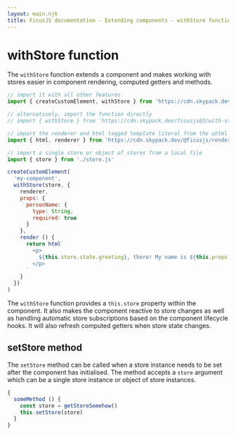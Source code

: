 ```yaml
---
layout: main.njk
title: FicusJS documentation - Extending components - withStore function
---
```

# withStore function

The `withStore` function extends a component and makes working with stores easier in component rendering, computed getters and methods.

```js
// import it with all other features
import { createCustomElement, withStore } from 'https://cdn.skypack.dev/ficusjs@3'

// alternatively, import the function directly
// import { withStore } from 'https://cdn.skypack.dev/ficusjs@3/with-store'

// import the renderer and html tagged template literal from the uhtml renderer
import { html, renderer } from 'https://cdn.skypack.dev/@ficusjs/renderers@4/uhtml'

// import a single store or object of stores from a local file
import { store } from './store.js'

createCustomElement(
  'my-component',
  withStore(store, {
    renderer,
    props: {
      personName: {
        type: String,
        required: true
      }
    },
    render () {
      return html`
        <p>
          ${this.store.state.greeting}, there! My name is ${this.props.personName}
        </p>
      `
    }
  })
)
```

The `withStore` function provides a `this.store` property within the component.
It also makes the component reactive to store changes as well as handling automatic store subscriptions based on the component lifecycle hooks.
It will also refresh computed getters when store state changes.

## setStore method

The `setStore` method can be called when a store instance needs to be set after the component has initialised.
The method accepts a `store` argument which can be a single store instance or object of store instances.

```js
{
  someMethod () {
    const store = getStoreSomehow()
    this.setStore(store)
  }
}
```

